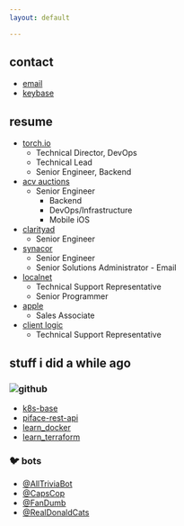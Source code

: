 ```yaml
---
layout: default

---
```

## contact

* [email](mailto:natefanaro+thisisspam@gmail.com)
* [keybase](https://keybase.io/natefanaro)

## resume

* [torch.io](https://torch.io "torch.io")
  * Technical Director, DevOps
  * Technical Lead
  * Senior Engineer, Backend
* [acv auctions](https://acvauctions.com)
  * Senior Engineer
    * Backend
    * DevOps/Infrastructure
    * Mobile iOS
* [clarityad](https://clarityad.com)
  * Senior Engineer
* [synacor](https://synacor.com)
  * Senior Engineer
  * Senior Solutions Administrator - Email
* [localnet](https://localnet.com)
  * Technical Support Representative
  * Senior Programmer
* [apple](https://apple.com)
  * Sales Associate
* [client logic](#)
  * Technical Support Representative

## stuff i did a while ago

### ![github](https://github.githubassets.com/images/icons/emoji/octocat.png)

* [k8s-base](https://github.com/natefanaro/k8s-base)
* [piface-rest-api](https://github.com/natefanaro/piface-rest-api)
* [learn_docker](https://github.com/natefanaro/learn_docker)
* [learn_terraform](https://github.com/natefanaro/learn_terraform)

### 🐦 bots

* [@AllTriviaBot](http://twitter.com/AllTriviaBot)
* [@CapsCop](http://twitter.com/capscop)
* [@FanDumb](http://twitter.com/fandumb)
* [@RealDonaldCats](http://twitter.com/RealDonaldCats)